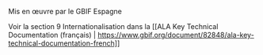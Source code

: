 Mis en œuvre par le GBIF Espagne

Voir la section 9 Internationalisation dans la [[ALA Key Technical Documentation (français) | https://www.gbif.org/document/82848/ala-key-technical-documentation-french]]